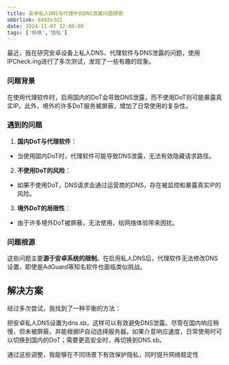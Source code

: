 ```yaml
---
title: 安卓私人DNS与代理中的DNS泄露问题探索
abbrlink: 8493e3d2
date: 2024-11-07 12:00:00
tags: ['网络','隐私']
---
```


最近，我在研究安卓设备上私人DNS、代理软件与DNS泄露的问题，使用IPCheck.ing进行了多次测试，发现了一些有趣的现象。

### 问题背景

在使用代理软件时，启用国内的DoT会导致DNS泄露，而不使用DoT则可能暴露真实IP。此外，境外的许多DoT服务被屏蔽，增加了日常使用的复杂性。

### 遇到的问题

1. **国内DoT与代理软件**：
  * 当使用国内DoT时，代理软件可能导致DNS泄露，无法有效隐藏请求路径。
2. **不使用DoT的风险**：
  * 如果不使用DoT，DNS请求会通过运营商的DNS，存在被监控和暴露真实IP的风险。
3. **境外DoT的局限性**：
  * 由于许多境外DoT被屏蔽，无法使用，给网络体验带来困扰。

### 问题根源

这些问题主要**源于安卓系统的限制**。在启用私人DNS后，代理软件无法修改DNS设置，即使是AdGuard等知名软件也面临类似挑战。

## 解决方案

经过多次尝试，我找到了一种平衡的方法：

把安卓私人DNS设置为dns.sb，这样可以有效避免DNS泄露。尽管在国内响应稍慢，但未被屏蔽，并能根据IP自动选择服务器。如果介意响应速度，日常使用时可以切换到国内的DoT；需要更高安全时，再切换到DNS.sb。

通过这些调整，我能够在不同场景下有效保护隐私，同时提升网络稳定性
